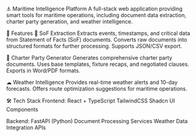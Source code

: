 ⚓ Maritime Intelligence Platform
A full-stack web application providing smart tools for maritime operations, including document data extraction, charter party generation, and weather intelligence.

🚀 Features
📑 SoF Extraction
    Extracts events, timestamps, and critical data from Statement of Facts (SoF) documents.
    Converts raw documents into structured formats for further processing.
    Supports JSON/CSV export.


📄 Charter Party Generator
    Generates comprehensive charter party documents.
    Uses base templates, fixture recaps, and negotiated clauses.
    Exports in Word/PDF formats.

☁ Weather Intelligence
    Provides real-time weather alerts and 10-day forecasts.
    Offers route optimization suggestions for maritime operations.


🛠 Tech Stack
Frontend:
    React + TypeScript
    TailwindCSS
    Shadcn UI Components

Backend:
    FastAPI (Python)
    Document Processing Services
    Weather Data Integration APIs

